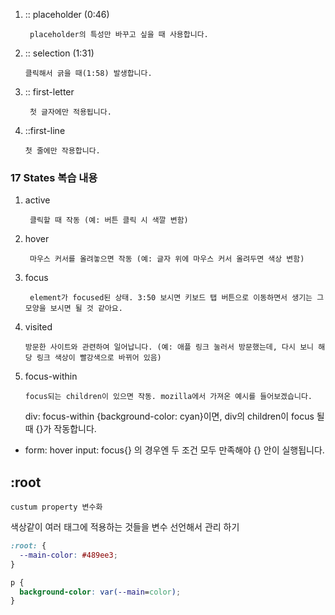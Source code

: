 1.  :: placeholder (0:46)

         placeholder의 특성만 바꾸고 싶을 때 사용합니다.

2.  :: selection (1:31)

        클릭해서 긁을 때(1:58) 발생합니다.

3.  :: first-letter

         첫 글자에만 적용됩니다.

4.  ::first-line

        첫 줄에만 작용합니다.

### 17 States 복습 내용

1.  active

         클릭할 때 작동 (예: 버튼 클릭 시 색깔 변함)

2.  hover

         마우스 커서를 올려놓으면 작동 (예: 글자 위에 마우스 커서 올려두면 색상 변함)

3.  focus

         element가 focused된 상태. 3:50 보시면 키보드 탭 버튼으로 이동하면서 생기는 그 모양을 보시면 될 것 같아요.

4.  visited

        방문한 사이트와 관련하여 일어납니다. (예: 애플 링크 눌러서 방문했는데, 다시 보니 해당 링크 색상이 빨강색으로 바뀌어 있음)

5.  focus-within

        focus되는 children이 있으면 작동. mozilla에서 가져온 예시를 들어보겠습니다.

    div: focus-within {background-color: cyan}이면, div의 children이 focus 될 때 {}가 작동합니다.

- form: hover input: focus{} 의 경우엔 두 조건 모두 만족해야 {} 안이 실행됩니다.

## :root

    custum property 변수화

색상같이 여러 태그에 적용하는 것들을 변수 선언해서 관리 하기

```css
:root: {
  --main-color: #489ee3;
}

p {
  background-color: var(--main=color);
}
```
